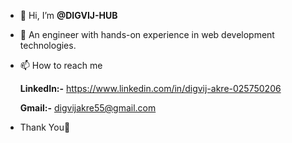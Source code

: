 - 👋 Hi, I’m **@DIGVIJ-HUB**
- 👀 An engineer with hands-on experience in web development technologies. 
- 📫 How to reach me 

     **LinkedIn:-** https://www.linkedin.com/in/digvij-akre-025750206
          
     **Gmail:-** digvijakre55@gmail.com

- Thank You🙏
